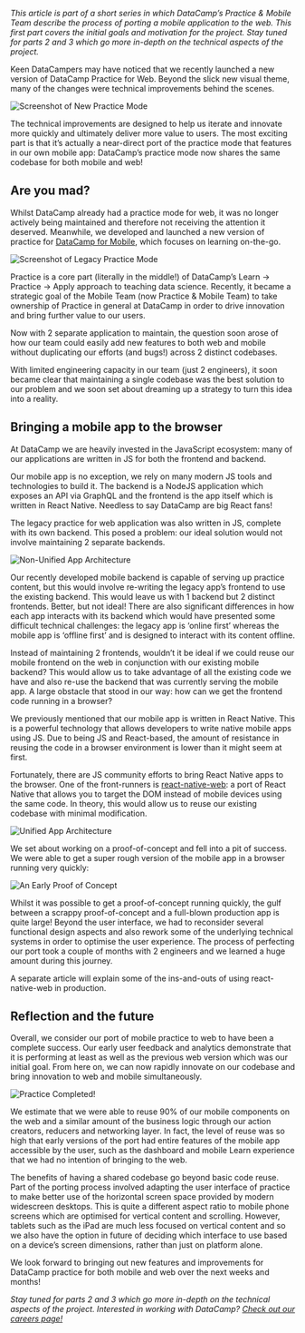 _This article is part of a short series in which DataCamp’s Practice & Mobile Team describe the process of porting a mobile application to the web. This first part covers the initial goals and motivation for the project. Stay tuned for parts 2 and 3 which go more in-depth on the technical aspects of the project._

Keen DataCampers may have noticed that we recently launched a new version of DataCamp Practice for Web. Beyond the slick new visual theme, many of the changes were technical improvements behind the scenes.

<img src="images/screenshot1.png" alt="Screenshot of New Practice Mode">

The technical improvements are designed to help us iterate and innovate more quickly and ultimately deliver more value to users. The most exciting part is that it’s actually a near-direct port of the practice mode that features in our own mobile app: DataCamp’s practice mode now shares the same codebase for both mobile and web!

## Are you mad?

Whilst DataCamp already had a practice mode for web, it was no longer actively being maintained and therefore not receiving the attention it deserved. Meanwhile, we developed and launched a new version of practice for [DataCamp for Mobile](https://www.datacamp.com/mobile), which focuses on learning on-the-go.

<img src="images/screenshot2.png" alt="Screenshot of Legacy Practice Mode">

Practice is a core part (literally in the middle!) of DataCamp’s Learn -> Practice -> Apply approach to teaching data science. Recently, it became a strategic goal of the Mobile Team (now Practice & Mobile Team) to take ownership of Practice in general at DataCamp in order to drive innovation and bring further value to our users.

Now with 2 separate application to maintain, the question soon arose of how our team could easily add new features to both web and mobile without duplicating our efforts (and bugs!) across 2 distinct codebases.

With limited engineering capacity in our team (just 2 engineers), it soon became clear that maintaining a single codebase was the best solution to our problem and we soon set about dreaming up a strategy to turn this idea into a reality.

## Bringing a mobile app to the browser

At DataCamp we are heavily invested in the JavaScript ecosystem: many of our applications are written in JS for both the frontend and backend.

Our mobile app is no exception, we rely on many modern JS tools and technologies to build it. The backend is a NodeJS application which exposes an API via GraphQL and the frontend is the app itself which is written in React Native. Needless to say DataCamp are big React fans!

The legacy practice for web application was also written in JS, complete with its own backend. This posed a problem: our ideal solution would not involve maintaining 2 separate backends.

<img src="images/architecture1.png" alt="Non-Unified App Architecture">

Our recently developed mobile backend is capable of serving up practice content, but this would involve re-writing the legacy app’s frontend to use the existing backend. This would leave us with 1 backend but 2 distinct frontends. Better, but not ideal! There are also significant differences in how each app interacts with its backend which would have presented some difficult technical challenges: the legacy app is ‘online first’ whereas the mobile app is ‘offline first’ and is designed to interact with its content offline.

Instead of maintaining 2 frontends, wouldn’t it be ideal if we could reuse our mobile frontend on the web in conjunction with our existing mobile backend? This would allow us to take advantage of all the existing code we have and also re-use the backend that was currently serving the mobile app. A large obstacle that stood in our way: how can we get the frontend code running in a browser?

We previously mentioned that our mobile app is written in React Native. This is a powerful technology that allows developers to write native mobile apps using JS. Due to being JS and React-based, the amount of resistance in reusing the code in a browser environment is lower than it might seem at first.

Fortunately, there are JS community efforts to bring React Native apps to the browser. One of the front-runners is [react-native-web](https://github.com/necolas/react-native-web): a port of React Native that allows you to target the DOM instead of mobile devices using the same code. In theory, this would allow us to reuse our existing codebase with minimal modification.

<img src="images/architecture2.png" alt="Unified App Architecture">

We set about working on a proof-of-concept and fell into a pit of success. We were able to get a super rough version of the mobile app in a browser running very quickly:

<img src="images/screenshot3.png" alt="An Early Proof of Concept">

Whilst it was possible to get a proof-of-concept running quickly, the gulf between a scrappy proof-of-concept and a full-blown production app is quite large! Beyond the user interface, we had to reconsider several functional design aspects and also rework some of the underlying technical systems in order to optimise the user experience. The process of perfecting our port took a couple of months with 2 engineers and we learned a huge amount during this journey.

A separate article will explain some of the ins-and-outs of using react-native-web in production.

## Reflection and the future

Overall, we consider our port of mobile practice to web to have been a complete success. Our early user feedback and analytics demonstrate that it is performing at least as well as the previous web version which was our initial goal. From here on, we can now rapidly innovate on our codebase and bring innovation to web and mobile simultaneously.

<img src="images/screenshot4.png" alt="Practice Completed!">

We estimate that we were able to reuse 90% of our mobile components on the web and a similar amount of the business logic through our action creators, reducers and networking layer. In fact, the level of reuse was so high that early versions of the port had entire features of the mobile app accessible by the user, such as the dashboard and mobile Learn experience that we had no intention of bringing to the web.

The benefits of having a shared codebase go beyond basic code reuse. Part of the porting process involved adapting the user interface of practice to make better use of the horizontal screen space provided by modern widescreen desktops. This is quite a different aspect ratio to mobile phone screens which are optimised for vertical content and scrolling. However, tablets such as the iPad are much less focused on vertical content and so we also have the option in future of deciding which interface to use based on a device’s screen dimensions, rather than just on platform alone.

We look forward to bringing out new features and improvements for DataCamp practice for both mobile and web over the next weeks and months!

_Stay tuned for parts 2 and 3 which go more in-depth on the technical aspects of the project. Interested in working with DataCamp? [Check out our careers page!](https://www.datacamp.com/careers/)_
